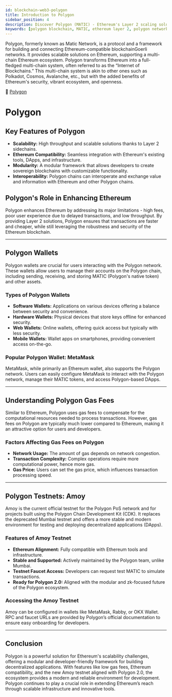 ```yaml
---
id: blockchain-web3-polygon
title: Introduction to Polygon
sidebar_position: 4
description: Discover Polygon (MATIC) - Ethereum's Layer 2 scaling solution offering fast, low-cost transactions and multi-chain connectivity for DApp development.
keywords: [polygon blockchain, MATIC, ethereum layer 2, polygon network, scaling solution, multi-chain, polygon development, layer 2 blockchain]
---
```


Polygon, formerly known as Matic Network, is a protocol and a framework for building and connecting Ethereum-compatible blockchainGoerli networks. It provides scalable solutions on Ethereum, supporting a multi-chain Ethereum ecosystem. Polygon transforms Ethereum into a full-fledged multi-chain system, often referred to as the “Internet of Blockchains.” This multi-chain system is akin to other ones such as Polkadot, Cosmos, Avalanche, etc., but with the added benefits of Ethereum's security, vibrant ecosystem, and openness.

🔗 [Polygon](https://polygon.technology)

# Polygon

## Key Features of Polygon

- **Scalability:** High throughput and scalable solutions thanks to Layer 2 sidechains.
- **Ethereum Compatibility:** Seamless integration with Ethereum's existing tools, DApps, and infrastructure.
- **Modularity:** A modular framework that allows developers to create sovereign blockchains with customizable functionality.
- **Interoperability:** Polygon chains can interoperate and exchange value and information with Ethereum and other Polygon chains.

## Polygon's Role in Enhancing Ethereum

Polygon enhances Ethereum by addressing its major limitations - high fees, poor user experience due to delayed transactions, and low throughput. By providing Layer 2 solutions, Polygon ensures that transactions are faster and cheaper, while still leveraging the robustness and security of the Ethereum blockchain.

---

## Polygon Wallets

Polygon wallets are crucial for users interacting with the Polygon network. These wallets allow users to manage their accounts on the Polygon chain, including sending, receiving, and storing MATIC (Polygon's native token) and other assets.

### Types of Polygon Wallets

- **Software Wallets:** Applications on various devices offering a balance between security and convenience.
- **Hardware Wallets:** Physical devices that store keys offline for enhanced security.
- **Web Wallets:** Online wallets, offering quick access but typically with less security.
- **Mobile Wallets:** Wallet apps on smartphones, providing convenient access on-the-go.

### Popular Polygon Wallet: MetaMask

MetaMask, while primarily an Ethereum wallet, also supports the Polygon network. Users can easily configure MetaMask to interact with the Polygon network, manage their MATIC tokens, and access Polygon-based DApps.

---

## Understanding Polygon Gas Fees

Similar to Ethereum, Polygon uses gas fees to compensate for the computational resources needed to process transactions. However, gas fees on Polygon are typically much lower compared to Ethereum, making it an attractive option for users and developers.

### Factors Affecting Gas Fees on Polygon

- **Network Usage:** The amount of gas depends on network congestion.
- **Transaction Complexity:** Complex operations require more computational power, hence more gas.
- **Gas Price:** Users can set the gas price, which influences transaction processing speed.

---

## Polygon Testnets: Amoy

Amoy is the current official testnet for the Polygon PoS network and for projects built using the Polygon Chain Development Kit (CDK). It replaces the deprecated Mumbai testnet and offers a more stable and modern environment for testing and deploying decentralized applications (DApps).

### Features of Amoy Testnet

- **Ethereum Alignment:** Fully compatible with Ethereum tools and infrastructure.
- **Stable and Supported:** Actively maintained by the Polygon team, unlike Mumbai.
- **Testnet Faucet Access:** Developers can request test MATIC to simulate transactions.
- **Ready for Polygon 2.0:** Aligned with the modular and zk-focused future of the Polygon ecosystem.

### Accessing the Amoy Testnet

Amoy can be configured in wallets like MetaMask, Rabby, or OKX Wallet. RPC and faucet URLs are provided by Polygon’s official documentation to ensure easy onboarding for developers.

---

## Conclusion

Polygon is a powerful solution for Ethereum's scalability challenges, offering a modular and developer-friendly framework for building decentralized applications. With features like low gas fees, Ethereum compatibility, and the new Amoy testnet aligned with Polygon 2.0, the ecosystem provides a modern and reliable environment for development. Polygon continues to play a crucial role in extending Ethereum’s reach through scalable infrastructure and innovative tools.

